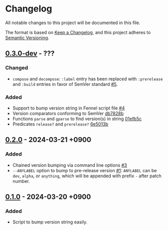 # Changelog

All notable changes to this project will be documented in this file.

The format is based on [Keep a Changelog][1],
and this project adheres to [Semantic Versioning][2].

[1]: https://keepachangelog.com/en/1.1.0/
[2]: https://semver.org/spec/v2.0.0.html

## [0.3.0-dev] - ???

### Changed

- `compose` and `decompose`: `:label` entry has been replaced with
  `:prerelease` and `:build` entries in favor of SemVer standard [#5].

[#5]: https://todo.sr.ht/~m15a/bump.fnl/5

### Added

- Support to bump version string in Fennel script file [#4]
- Version comparators conforming to SemVer [db7828b]
- Functions `parse` and `gparse` to find version(s) in string [01efb5c]
- Predicates `release?` and `prerelease?` [6e5013b]

[#4]: https://todo.sr.ht/~m15a/bump.fnl/4
[db7828b]: https://git.sr.ht/~m15a/bump.fnl/commit/db7828b
[01efb5c]: https://git.sr.ht/~m15a/bump.fnl/commit/01efb5c
[6e5013b]: https://git.sr.ht/~m15a/bump.fnl/commit/6e5013b

## [0.2.0] - 2024-03-21 +0900

### Added

- Chained version bumping via command line options [#3]
- `--ANYLABEL` option to bump to pre-release version [#1]:
  `ANYLABEL` can be `dev`, `alpha`, or `anything`, which will be
  appended with prefix `-` after patch number.

[#3]: https://todo.sr.ht/~m15a/bump.fnl/3
[#1]: https://todo.sr.ht/~m15a/bump.fnl/1

## [0.1.0] - 2024-03-20 +0900

### Added

- Script to bump version string easily.

[0.3.0-dev]: https://git.sr.ht/~m15a/bump.fnl/refs/HEAD
[0.2.0]: https://git.sr.ht/~m15a/bump.fnl/refs/v0.2.0
[0.1.0]: https://git.sr.ht/~m15a/bump.fnl/refs/v0.1.0

<!-- vim: set tw=72 spell: -->
